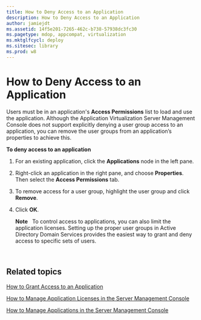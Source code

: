 ```yaml
---
title: How to Deny Access to an Application
description: How to Deny Access to an Application
author: jamiejdt
ms.assetid: 14f5e201-7265-462c-b738-57938dc3fc30
ms.pagetype: mdop, appcompat, virtualization
ms.mktglfcycl: deploy
ms.sitesec: library
ms.prod: w8
---
```



# How to Deny Access to an Application


Users must be in an application's **Access Permissions** list to load and use the application. Although the Application Virtualization Server Management Console does not support explicitly denying a user group access to an application, you can remove the user groups from an application’s properties to achieve this.

**To deny access to an application**

1.  For an existing application, click the **Applications** node in the left pane.

2.  Right-click an application in the right pane, and choose **Properties**. Then select the **Access Permissions** tab.

3.  To remove access for a user group, highlight the user group and click **Remove**.

4.  Click **OK**.

    **Note**  
    To control access to applications, you can also limit the application licenses. Setting up the proper user groups in Active Directory Domain Services provides the easiest way to grant and deny access to specific sets of users.

     

## Related topics


[How to Grant Access to an Application](how-to-grant-access-to-an-application.md)

[How to Manage Application Licenses in the Server Management Console](how-to-manage-application-licenses-in-the-server-management-console.md)

[How to Manage Applications in the Server Management Console](how-to-manage-applications-in-the-server-management-console.md)

 

 





